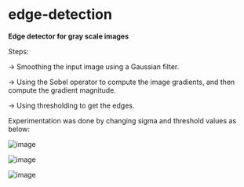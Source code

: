 # edge-detection

**Edge detector for gray scale images**

Steps:

-> Smoothing the input image using a Gaussian filter.

-> Using the Sobel operator to compute the image gradients, and then compute the gradient magnitude.

-> Using thresholding to get the edges.

Experimentation was done by changing sigma and threshold values as below:

![image](https://user-images.githubusercontent.com/79351706/108866327-1d6f6900-761a-11eb-99c9-3d375fc6149c.png)

![image](https://user-images.githubusercontent.com/79351706/108866535-4c85da80-761a-11eb-8991-ae0dfd8a9c36.png)

![image](https://user-images.githubusercontent.com/79351706/108866705-74753e00-761a-11eb-843c-d8c043ec1a62.png)
